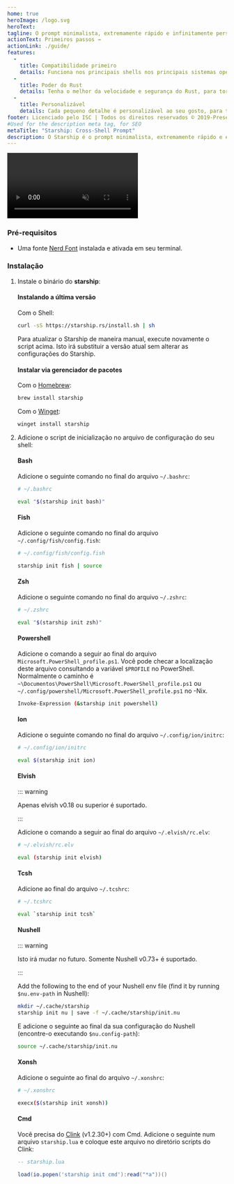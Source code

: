 ```yaml
---
home: true
heroImage: /logo.svg
heroText:
tagline: O prompt minimalista, extremamente rápido e infinitamente personalizável para qualquer shell!
actionText: Primeiros passos →
actionLink: ./guide/
features:
  - 
    title: Compatibilidade primeiro
    details: Funciona nos principais shells nos principais sistemas operacionais. Use em qualquer lugar!
  - 
    title: Poder do Rust
    details: Tenha o melhor da velocidade e segurança do Rust, para tornar seu prompt o mais rápido e confiável possível.
  - 
    title: Personalizável
    details: Cada pequeno detalhe é personalizável ao seu gosto, para tornar esse prompt o mínimo possível ou rico em recursos, como você preferir.
footer: Licenciado pelo ISC | Todos os direitos reservados © 2019-Presente | Contribuidores Starship
#Used for the description meta tag, for SEO
metaTitle: "Starship: Cross-Shell Prompt"
description: O Starship é o prompt minimalista, extremamente rápido e extremamente personalizável para qualquer shell! Mostra as informações que você precisa, mantendo-se elegante e minimalista. Instalação rápida disponível para Bash, Fish, ZSH, Ion, Tcsh, Elvish, Nu, Xonsh, Cmd e PowerShell.
---
```


<div class="center">
  <video class="demo-video" muted autoplay loop playsinline>
    <source src="/demo.webm" type="video/webm">
    <source src="/demo.mp4" type="video/mp4">
  </video>
</div>

### Pré-requisitos

- Uma fonte [Nerd Font](https://www.nerdfonts.com/) instalada e ativada em seu terminal.

### Instalação

1. Instale o binário do **starship**:


   #### Instalando a última versão

   Com o Shell:

   ```sh
   curl -sS https://starship.rs/install.sh | sh
   ```

   Para atualizar o Starship de maneira manual, execute novamente o script acima. Isto irá substituir a versão atual sem alterar as configurações do Starship.


   #### Instalar via gerenciador de pacotes

   Com o [Homebrew](https://brew.sh/):

   ```sh
   brew install starship
   ```
   Com o [Winget](https://github.com/microsoft/winget-cli):

   ```powershell
   winget install starship
   ```

1. Adicione o script de inicialização no arquivo de configuração do seu shell:


   #### Bash

   Adicione o seguinte comando no final do arquivo `~/.bashrc`:

   ```sh
   # ~/.bashrc

   eval "$(starship init bash)"
   ```


   #### Fish

   Adicione o seguinte comando no final do arquivo `~/.config/fish/config.fish`:

   ```sh
   # ~/.config/fish/config.fish

   starship init fish | source
   ```


   #### Zsh

   Adicione o seguinte comando no final do arquivo `~/.zshrc`:

   ```sh
   # ~/.zshrc

   eval "$(starship init zsh)"
   ```


   #### Powershell

   Adicione o comando a seguir ao final do arquivo `Microsoft.PowerShell_profile.ps1`. Você pode checar a localização deste arquivo consultando a variável `$PROFILE` no PowerShell. Normalmente o caminho é  `~\Documentos\PowerShell\Microsoft.PowerShell_profile.ps1` ou `~/.config/powershell/Microsoft.PowerShell_profile.ps1` no -Nix.

   ```sh
   Invoke-Expression (&starship init powershell)
   ```


   #### Ion

   Adicione o seguinte comando no final do arquivo `~/.config/ion/initrc`:

   ```sh
   # ~/.config/ion/initrc

   eval $(starship init ion)
   ```


   #### Elvish

   ::: warning

   Apenas elvish v0.18 ou superior é suportado.

   :::

   Adicione o comando a seguir ao final do arquivo `~/.elvish/rc.elv`:

   ```sh
   # ~/.elvish/rc.elv

   eval (starship init elvish)
   ```


   #### Tcsh

   Adicione ao final do arquivo `~/.tcshrc`:

   ```sh
   # ~/.tcshrc

   eval `starship init tcsh`
   ```


   #### Nushell

   ::: warning

   Isto irá mudar no futuro. Somente Nushell v0.73+ é suportado.

   :::

   Add the following to the end of your Nushell env file (find it by running `$nu.env-path` in Nushell):
   ```sh
   mkdir ~/.cache/starship
   starship init nu | save -f ~/.cache/starship/init.nu
   ```

   E adicione o seguinte ao final da sua configuração do Nushell (encontre-o executando `$nu.config-path`):

   ```sh
   source ~/.cache/starship/init.nu
   ```

   #### Xonsh

   Adicione o seguinte ao final do arquivo `~/.xonshrc`:

   ```sh
   # ~/.xonshrc

   execx($(starship init xonsh))
   ```


   #### Cmd

   Você precisa do [Clink](https://chrisant996.github.io/clink/clink.html) (v1.2.30+) com Cmd. Adicione o seguinte num arquivo `starship.lua` e coloque este arquivo no diretório scripts do Clink:

   ```lua
   -- starship.lua

   load(io.popen('starship init cmd'):read("*a"))()
   ```
